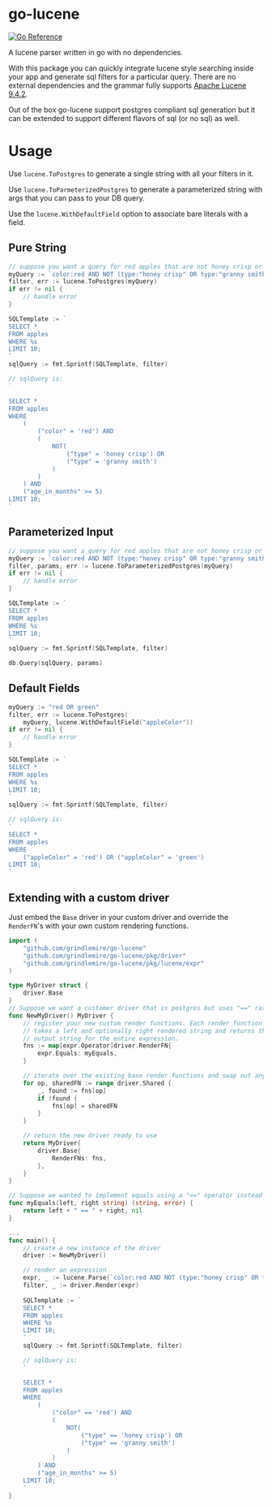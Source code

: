 # go-lucene
[![Go Reference](https://pkg.go.dev/badge/github.com/grindlemire/go-lucene.svg)](https://pkg.go.dev/github.com/grindlemire/go-lucene)

A lucene parser written in go with no dependencies.

With this package you can quickly integrate lucene style searching inside your app and generate sql filters for a particular query. There are no external dependencies and the grammar fully supports [Apache Lucene 9.4.2](https://lucene.apache.org/core/9_4_2/queryparser/org/apache/lucene/queryparser/classic/package-summary.html#package.description).

Out of the box go-lucene support postgres compliant sql generation but it can be extended to support different flavors of sql (or no sql) as well.

# Usage
Use `lucene.ToPostgres` to generate a single string with all your filters in it.

Use `lucene.ToParmeterizedPostgres` to generate a parameterized string with args that you can pass to your DB query.

Use the `lucene.WithDefaultField` option to associate bare literals with a field.


## Pure String
```go
// suppose you want a query for red apples that are not honey crisp or granny smith and are older than 5 months old
myQuery := `color:red AND NOT (type:"honey crisp" OR type:"granny smith") AND age_in_months:[5 TO *]`
filter, err := lucene.ToPostgres(myQuery)
if err != nil {
    // handle error
}

SQLTemplate := `
SELECT *
FROM apples
WHERE %s
LIMIT 10;
`
sqlQuery := fmt.Sprintf(SQLTemplate, filter)

// sqlQuery is:
`

SELECT *
FROM apples
WHERE
    (
		("color" = 'red') AND 
		(
			NOT(
				("type" = 'honey crisp') OR 
				("type" = 'granny smith')
			)
		)
	) AND 
	("age_in_months" >= 5)
LIMIT 10;
`
```

## Parameterized Input
```go
// suppose you want a query for red apples that are not honey crisp or granny smith and are older than 5 months old
myQuery := `color:red AND NOT (type:"honey crisp" OR type:"granny smith") AND age_in_months:[5 TO *]`
filter, params, err := lucene.ToParameterizedPostgres(myQuery)
if err != nil {
    // handle error
}

SQLTemplate := `
SELECT *
FROM apples
WHERE %s
LIMIT 10;
`
sqlQuery := fmt.Sprintf(SQLTemplate, filter)

db.Query(sqlQuery, params)
```

## Default Fields
```go
myQuery := "red OR green"
filter, err := lucene.ToPostgres(
	myQuery, lucene.WithDefaultField("appleColor"))
if err != nil {
    // handle error
}

SQLTemplate := `
SELECT *
FROM apples
WHERE %s
LIMIT 10;
`
sqlQuery := fmt.Sprintf(SQLTemplate, filter)

// sqlQuery is:
`
SELECT *
FROM apples
WHERE
    ("appleColor" = 'red') OR ("appleColor" = 'green')
LIMIT 10;
`
```

## Extending with a custom driver

Just embed the `Base` driver in your custom driver and override the `RenderFN`'s with your own custom rendering functions.

```Go
import (
	"github.com/grindlemire/go-lucene"
	"github.com/grindlemire/go-lucene/pkg/driver"
	"github.com/grindlemire/go-lucene/pkg/lucene/expr"
)

type MyDriver struct {
	driver.Base
}
// Suppose we want a customer driver that is postgres but uses "==" rather than "=" for an equality check.
func NewMyDriver() MyDriver {
	// register your new custom render functions. Each render function
	// takes a left and optionally right rendered string and returns the rendered
	// output string for the entire expression.
	fns := map[expr.Operator]driver.RenderFN{
		expr.Equals: myEquals,
	}

	// iterate over the existing base render functions and swap out any that you want to
	for op, sharedFN := range driver.Shared {
		_, found := fns[op]
		if !found {
			fns[op] = sharedFN
		}
	}

	// return the new driver ready to use
	return MyDriver{
		driver.Base{
			RenderFNs: fns,
		},
	}
}

// Suppose we wanted to implement equals using a "==" operator instead of "="
func myEquals(left, right string) (string, error) {
	return left + " == " + right, nil
}

...
func main() {
	// create a new instance of the driver
	driver := NewMyDriver()

	// render an expression
	expr, _ := lucene.Parse(`color:red AND NOT (type:"honey crisp" OR type:"granny smith") AND age_in_months:[5 TO *]`)
	filter, _ := driver.Render(expr)
	
	SQLTemplate := `
	SELECT *
	FROM apples
	WHERE %s
	LIMIT 10;
	`
	sqlQuery := fmt.Sprintf(SQLTemplate, filter)

	// sqlQuery is:
	`

	SELECT *
	FROM apples
	WHERE
		(
			("color" == 'red') AND 
			(
				NOT(
					("type" == 'honey crisp') OR 
					("type" == 'granny smith')
				)
			)
		) AND 
		("age_in_months" >= 5)
	LIMIT 10;
	`
}
```
